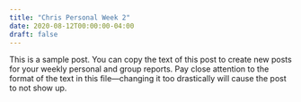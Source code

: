 ```yaml
---
title: "Chris Personal Week 2"
date: 2020-08-12T00:00:00-04:00
draft: false
---
```


This is a sample post. You can copy the text of this post to create new posts for your weekly personal and group reports. Pay close attention to the format of the text in this file—changing it too drastically will cause the post to not show up.
